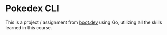 # Pokedex CLI

This is a project / assignment from [boot.dev](https://www.boot.dev/) using Go, utilizing
all the skills learned in this course.
